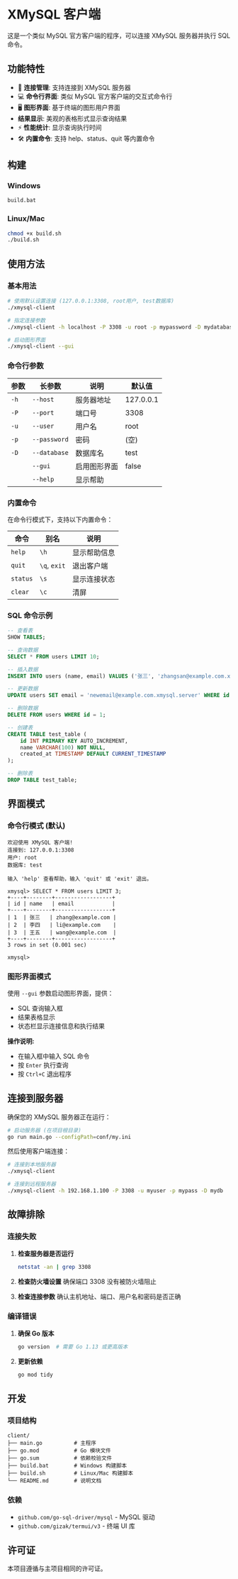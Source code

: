 # XMySQL 客户端

这是一个类似 MySQL 官方客户端的程序，可以连接 XMySQL 服务器并执行 SQL 命令。

## 功能特性

- 🔗 **连接管理**: 支持连接到 XMySQL 服务器
- 💻 **命令行界面**: 类似 MySQL 官方客户端的交互式命令行
- 🖥️ **图形界面**: 基于终端的图形用户界面
-  **结果显示**: 美观的表格形式显示查询结果
- ⚡ **性能统计**: 显示查询执行时间
- 🛠️ **内置命令**: 支持 help、status、quit 等内置命令

## 构建

### Windows
```bash
build.bat
```

### Linux/Mac
```bash
chmod +x build.sh
./build.sh
```

## 使用方法

### 基本用法

```bash
# 使用默认设置连接 (127.0.0.1:3308, root用户, test数据库)
./xmysql-client

# 指定连接参数
./xmysql-client -h localhost -P 3308 -u root -p mypassword -D mydatabase

# 启动图形界面
./xmysql-client --gui
```

### 命令行参数

| 参数 | 长参数 | 说明 | 默认值 |
|------|--------|------|--------|
| `-h` | `--host` | 服务器地址 | 127.0.0.1 |
| `-P` | `--port` | 端口号 | 3308 |
| `-u` | `--user` | 用户名 | root |
| `-p` | `--password` | 密码 | (空) |
| `-D` | `--database` | 数据库名 | test |
| | `--gui` | 启用图形界面 | false |
| | `--help` | 显示帮助 | |

### 内置命令

在命令行模式下，支持以下内置命令：

| 命令 | 别名 | 说明 |
|------|------|------|
| `help` | `\h` | 显示帮助信息 |
| `quit` | `\q`, `exit` | 退出客户端 |
| `status` | `\s` | 显示连接状态 |
| `clear` | `\c` | 清屏 |

### SQL 命令示例

```sql
-- 查看表
SHOW TABLES;

-- 查询数据
SELECT * FROM users LIMIT 10;

-- 插入数据
INSERT INTO users (name, email) VALUES ('张三', 'zhangsan@example.com.xmysql.server');

-- 更新数据
UPDATE users SET email = 'newemail@example.com.xmysql.server' WHERE id = 1;

-- 删除数据
DELETE FROM users WHERE id = 1;

-- 创建表
CREATE TABLE test_table (
    id INT PRIMARY KEY AUTO_INCREMENT,
    name VARCHAR(100) NOT NULL,
    created_at TIMESTAMP DEFAULT CURRENT_TIMESTAMP
);

-- 删除表
DROP TABLE test_table;
```

## 界面模式

### 命令行模式 (默认)

```
欢迎使用 XMySQL 客户端!
连接到: 127.0.0.1:3308
用户: root
数据库: test

输入 'help' 查看帮助，输入 'quit' 或 'exit' 退出。

xmysql> SELECT * FROM users LIMIT 3;
+----+--------+------------------+
| id | name   | email            |
+----+--------+------------------+
| 1  | 张三   | zhang@example.com |
| 2  | 李四   | li@example.com    |
| 3  | 王五   | wang@example.com  |
+----+--------+------------------+
3 rows in set (0.001 sec)

xmysql> 
```

### 图形界面模式

使用 `--gui` 参数启动图形界面，提供：
- SQL 查询输入框
- 结果表格显示
- 状态栏显示连接信息和执行结果

**操作说明:**
- 在输入框中输入 SQL 命令
- 按 `Enter` 执行查询
- 按 `Ctrl+C` 退出程序

## 连接到服务器

确保您的 XMySQL 服务器正在运行：

```bash
# 启动服务器 (在项目根目录)
go run main.go --configPath=conf/my.ini
```

然后使用客户端连接：

```bash
# 连接到本地服务器
./xmysql-client

# 连接到远程服务器
./xmysql-client -h 192.168.1.100 -P 3308 -u myuser -p mypass -D mydb
```

## 故障排除

### 连接失败

1. **检查服务器是否运行**
   ```bash
   netstat -an | grep 3308
   ```

2. **检查防火墙设置**
   确保端口 3308 没有被防火墙阻止

3. **检查连接参数**
   确认主机地址、端口、用户名和密码是否正确

### 编译错误

1. **确保 Go 版本**
   ```bash
   go version  # 需要 Go 1.13 或更高版本
   ```

2. **更新依赖**
   ```bash
   go mod tidy
   ```

## 开发

### 项目结构

```
client/
├── main.go          # 主程序
├── go.mod           # Go 模块文件
├── go.sum           # 依赖校验文件
├── build.bat        # Windows 构建脚本
├── build.sh         # Linux/Mac 构建脚本
└── README.md        # 说明文档
```

### 依赖

- `github.com/go-sql-driver/mysql` - MySQL 驱动
- `github.com/gizak/termui/v3` - 终端 UI 库

## 许可证

本项目遵循与主项目相同的许可证。 